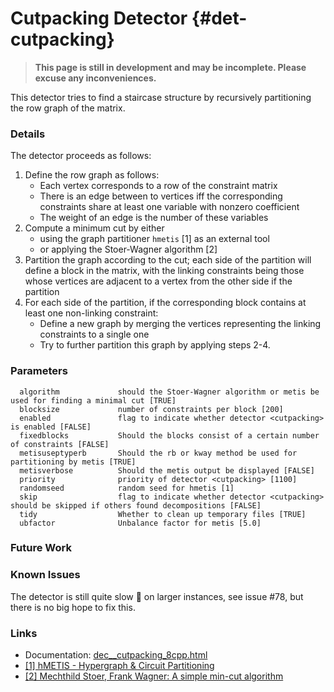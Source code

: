 # Cutpacking Detector {#det-cutpacking}
> **This page is still in development and may be incomplete. Please excuse any inconveniences.**

This detector tries to find a staircase structure by recursively partitioning the row graph of the matrix.

### Details

The detector proceeds as follows:

 1. Define the row graph as follows:
    * Each vertex corresponds to a row of the constraint matrix
    * There is an edge between to vertices iff the corresponding constraints share at least one variable with nonzero coefficient
    * The weight of an edge is the number of these variables
 2. Compute a minimum cut by either
    * using the graph partitioner `hmetis` [1] as an external tool
    * or applying the Stoer-Wagner algorithm [2]
 3. Partition the graph according to the cut; each side of the partition will define a block in the matrix, with the linking constraints being those whose vertices are adjacent to a vertex from the other side if the partition
 4. For each side of the partition, if the corresponding block contains at least one non-linking constraint:
    * Define a new graph by merging the vertices representing the linking constraints to a single one
    * Try to further partition this graph by applying steps 2-4.

### Parameters
```
  algorithm             should the Stoer-Wagner algorithm or metis be used for finding a minimal cut [TRUE]
  blocksize             number of constraints per block [200]
  enabled               flag to indicate whether detector <cutpacking> is enabled [FALSE]
  fixedblocks           Should the blocks consist of a certain number of constraints [FALSE]
  metisuseptyperb       Should the rb or kway method be used for partitioning by metis [TRUE]
  metisverbose          Should the metis output be displayed [FALSE]
  priority              priority of detector <cutpacking> [1100]
  randomseed            random seed for hmetis [1]
  skip                  flag to indicate whether detector <cutpacking> should be skipped if others found decompositions [FALSE]
  tidy                  Whether to clean up temporary files [TRUE]
  ubfactor              Unbalance factor for metis [5.0]
```
### Future Work

### Known Issues

The detector is still quite slow :snail: on larger instances, see issue #78, but there is no big hope to fix this.

### Links
 * Documentation: [dec__cutpacking_8cpp.html](dec__cutpacking_8cpp.html)
 * [[1] hMETIS - Hypergraph & Circuit Partitioning](http://glaros.dtc.umn.edu/gkhome/metis/hmetis/overview)
 * [[2] Mechthild Stoer, Frank Wagner: A simple min-cut algorithm](http://dl.acm.org/ft_gateway.cfm?id=263872&ftid=11827&dwn=1&CFID=576236458&CFTOKEN=91189897)
